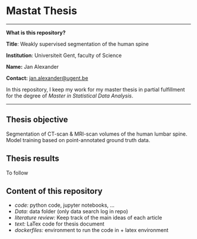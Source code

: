 # Mastat Thesis

***
**What is this repository?**

__Title__: Weakly supervised segmentation of the human spine

__Institution__: Universiteit Gent, faculty of Science

__Name:__ Jan Alexander

__Contact:__ jan.alexander@ugent.be

In this repository, I keep my work for my master thesis in partial fulfillment for the degree of _Master in Statistical Data Analysis_.

***

## Thesis objective

Segmentation of CT-scan & MRI-scan volumes of the human lumbar spine.
Model training based on point-annotated ground truth data. 

## Thesis results

To follow

## Content of this repository

* _code:_ python code, jupyter notebooks, ...
* _Data:_ data folder (only data search log in repo)
* _literature review:_ Keep track of the main ideas of each article
* _text:_ LaTex code for thesis document 
* _dockerfiles:_ environment to run the code in + latex environment
